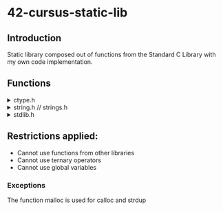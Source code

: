 # 42-cursus-static-lib

## Introduction
Static library composed out of functions from the Standard C Library with my own code implementation.

## Functions
<details>
<summary>ctype.h</summary>
		
		isalpha
		isdigit
		isalnum
		isascii
		isprint
		toupper
		tolower
</details>

<details>
<summary>string.h // strings.h</summary>
	
	bzero
	memchr
	memcmp
	memcpy
	memmove
	memset
	strlcat
	strlcpy
	strlen
	strchr
	strnstr
	strncmp
	strrchr
	strup
</details>

<details>
<summary>stdlib.h</summary>
	
	atoi
	calloc
</details>

## Restrictions applied:
- Cannot use functions from other libraries
- Cannot use ternary operators
- Cannot use global variables
### Exceptions
The function malloc is used for calloc and strdup

	
